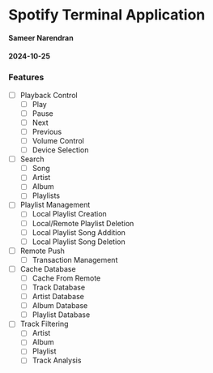 # Spotify Terminal Application

#### Sameer Narendran

#### 2024-10-25

### Features

- [ ] Playback Control
  - [ ] Play
  - [ ] Pause
  - [ ] Next
  - [ ] Previous
  - [ ] Volume Control
  - [ ] Device Selection
- [ ] Search
  - [ ] Song
  - [ ] Artist
  - [ ] Album
  - [ ] Playlists
- [ ] Playlist Management
  - [ ] Local Playlist Creation
  - [ ] Local/Remote Playlist Deletion
  - [ ] Local Playlist Song Addition
  - [ ] Local Playlist Song Deletion
- [ ] Remote Push
  - [ ] Transaction Management
- [ ] Cache Database
  - [ ] Cache From Remote
  - [ ] Track Database
  - [ ] Artist Database
  - [ ] Album Database
  - [ ] Playlist Database
- [ ] Track Filtering
  - [ ] Artist
  - [ ] Album
  - [ ] Playlist
  - [ ] Track Analysis
